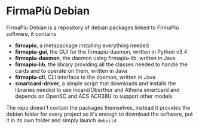 FirmaPiù Debian
======
FirmaPiù Debian is a repository of debian packages linked to FirmaPiù software, it contains
* __firmapiu__, a metapackage installing everything needed
* __firmapiu-gui__, the GUI for the firmapiu-daemon, written in Python v3.4
* __firmapiu-daemon__, the daemon using firmapiu-lib, written in Java
* __firmapiu-lib__, the library providing all the classes needed to handle the cards and to operate on them, written in Java
* __firmapiu-cli__, CLI interface to the daemon, written in Java
* __smartcard-driver__, a simple script that downloads and installs the libraries needed to use Incard/Oberthur and Athena smartcard and depends on OpenSC and ACS ACR38U to support other models

The repo doesn't contain the packages themselves, instead it provides the debian folder for every project so it's enough to download the software, put it in its own folder and simply launch `debuild`
